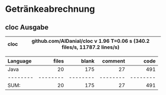 # Getränkeabrechnung

## cloc Ausgabe

<!-- CLOC-REPORT-START -->
cloc|github.com/AlDanial/cloc v 1.96  T=0.06 s (340.2 files/s, 11787.2 lines/s)
--- | ---

Language|files|blank|comment|code
:-------|-------:|-------:|-------:|-------:
Java|20|175|27|491
--------|--------|--------|--------|--------
SUM:|20|175|27|491
<!-- CLOC-REPORT-END -->